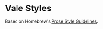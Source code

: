 # Vale Styles

Based on Homebrew's [Prose Style Guidelines](http://docs.brew.sh/Prose-Style-Guidelines.html).
